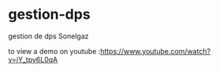 # gestion-dps
gestion de dps Sonelgaz

to view a demo on youtube :https://www.youtube.com/watch?v=jY_tpy6L0qA

